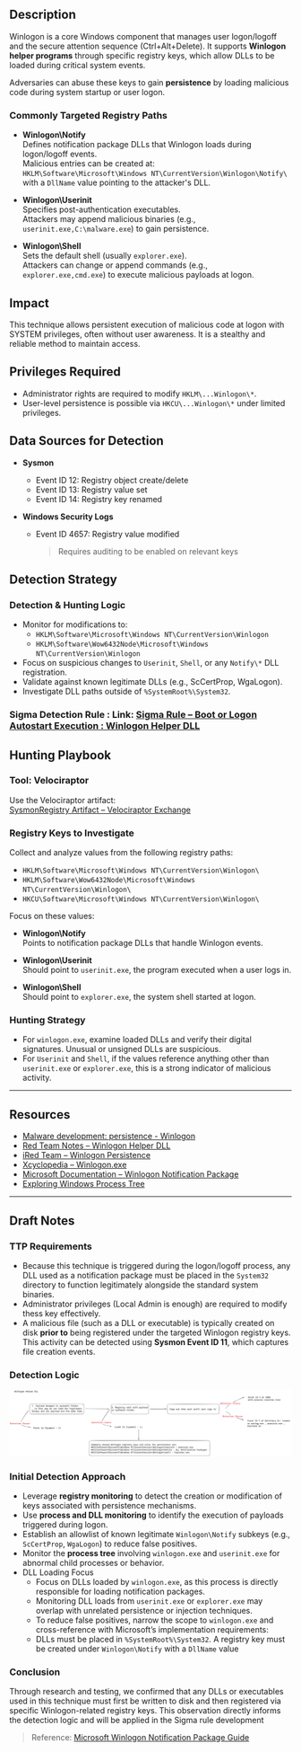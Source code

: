 ## Description

Winlogon is a core Windows component that manages user logon/logoff and the secure attention sequence (Ctrl+Alt+Delete). It supports **Winlogon helper programs** through specific registry keys, which allow DLLs to be loaded during critical system events.

Adversaries can abuse these keys to gain **persistence** by loading malicious code during system startup or user logon.

### Commonly Targeted Registry Paths

- **Winlogon\\Notify**  
  Defines notification package DLLs that Winlogon loads during logon/logoff events.  
  Malicious entries can be created at:  
  `HKLM\Software\Microsoft\Windows NT\CurrentVersion\Winlogon\Notify\`  
  with a `DllName` value pointing to the attacker's DLL.

- **Winlogon\\Userinit**  
  Specifies post-authentication executables.  
  Attackers may append malicious binaries (e.g., `userinit.exe,C:\malware.exe`) to gain persistence.

- **Winlogon\\Shell**  
  Sets the default shell (usually `explorer.exe`).  
  Attackers can change or append commands (e.g., `explorer.exe,cmd.exe`) to execute malicious payloads at logon.

## Impact

This technique allows persistent execution of malicious code at logon with SYSTEM privileges, often without user awareness. It is a stealthy and reliable method to maintain access.

## Privileges Required

- Administrator rights are required to modify `HKLM\...Winlogon\*`.
- User-level persistence is possible via `HKCU\...Winlogon\*` under limited privileges.

## Data Sources for Detection

- **Sysmon**
  - Event ID 12: Registry object create/delete
  - Event ID 13: Registry value set
  - Event ID 14: Registry key renamed

- **Windows Security Logs**
  - Event ID 4657: Registry value modified  
    > Requires auditing to be enabled on relevant keys

## Detection Strategy

### Detection & Hunting Logic

- Monitor for modifications to:
  - `HKLM\Software\Microsoft\Windows NT\CurrentVersion\Winlogon`
  - `HKLM\Software\Wow6432Node\Microsoft\Windows NT\CurrentVersion\Winlogon`
- Focus on suspicious changes to `Userinit`, `Shell`, or any `Notify\*` DLL registration.
- Validate against known legitimate DLLs (e.g., ScCertProp, WgaLogon).
- Investigate DLL paths outside of `%SystemRoot%\System32`.

### Sigma Detection Rule : **Link:** [Sigma Rule – Boot or Logon Autostart Execution : Winlogon Helper DLL](https://github.com/N1ghtFury74/Sigma-Rules-/blob/main/Boot%20or%20Logon%20Autostart%20Execution/Winlogon%20Helper%20DLL/Srule.Yaml)

## Hunting Playbook

### Tool: Velociraptor

Use the Velociraptor artifact:  
[SysmonRegistry Artifact – Velociraptor Exchange](https://docs.velociraptor.app/exchange/artifacts/pages/sysmonregistry/)

### Registry Keys to Investigate

Collect and analyze values from the following registry paths:

- `HKLM\Software\Microsoft\Windows NT\CurrentVersion\Winlogon\`
- `HKLM\Software\Wow6432Node\Microsoft\Windows NT\CurrentVersion\Winlogon\`
- `HKCU\Software\Microsoft\Windows NT\CurrentVersion\Winlogon\`

Focus on these values:

- **Winlogon\Notify**  
  Points to notification package DLLs that handle Winlogon events.

- **Winlogon\Userinit**  
  Should point to `userinit.exe`, the program executed when a user logs in.

- **Winlogon\Shell**  
  Should point to `explorer.exe`, the system shell started at logon.

### Hunting Strategy

- For `winlogon.exe`, examine loaded DLLs and verify their digital signatures. Unusual or unsigned DLLs are suspicious.
- For `Userinit` and `Shell`, if the values reference anything other than `userinit.exe` or `explorer.exe`, this is a strong indicator of malicious activity.

---

## Resources

- [Malware development: persistence - Winlogon](https://cocomelonc.github.io/tutorial/2022/06/12/malware-pers-7.html)
- [Red Team Notes – Winlogon Helper DLL](https://dmcxblue.gitbook.io/red-team-notes-2-0/red-team-techniques/persistence/t1547-boot-or-logon-autostart-execution/winlogon-helper-dll)
- [iRed Team – Winlogon Persistence](https://www.ired.team/offensive-security/persistence/windows-logon-helper)
- [Xcyclopedia – Winlogon.exe](https://strontic.github.io/xcyclopedia/library/winlogon.exe-E8B1A6B8C6EA5972C123A816DF237AF8.html)
- [Microsoft Documentation – Winlogon Notification Package](https://learn.microsoft.com/en-us/windows/win32/secauthn/creating-a-winlogon-notification-package)
- [Exploring Windows Process Tree](https://medium.com/@rihanmujahid46/exploring-windows-process-tree-genealogy-df107b59b018)

---

## Draft Notes

### TTP Requirements

- Because this technique is triggered during the logon/logoff process, any DLL used as a notification package must be placed in the `System32` directory to function legitimately alongside the standard system binaries.
- Administrator privileges (Local Admin is enough) are required to modify thess key effectively.
- A malicious file (such as a DLL or executable) is typically created on disk **prior to** being registered under the targeted Winlogon registry keys. This activity can be detected using **Sysmon Event ID 11**, which captures file creation events.

### Detection Logic
 ![Alt Text](T1547.004.png)

### Initial Detection Approach

- Leverage **registry monitoring** to detect the creation or modification of keys associated with persistence mechanisms.
- Use **process and DLL monitoring** to identify the execution of payloads triggered during logon.
- Establish an allowlist of known legitimate `Winlogon\Notify` subkeys (e.g., `ScCertProp`, `WgaLogon`) to reduce false positives.
- Monitor the **process tree** involving `winlogon.exe` and `userinit.exe` for abnormal child processes or behavior.
- DLL Loading Focus
    - Focus on DLLs loaded by `winlogon.exe`, as this process is directly responsible for loading notification packages.
    - Monitoring DLL loads from `userinit.exe` or `explorer.exe` may overlap with unrelated persistence or injection techniques.
    - To reduce false positives, narrow the scope to `winlogon.exe` and cross-reference with Microsoft’s implementation requirements:
  - DLLs must be placed in `%SystemRoot%\System32`. A registry key must be created under `Winlogon\Notify` with a `DllName` value

### Conclusion

Through research and testing, we confirmed that any DLLs or executables used in this technique must first be written to disk and then registered via specific Winlogon-related registry keys. This observation directly informs the detection logic and will be applied in the Sigma rule development

> Reference: [Microsoft Winlogon Notification Package Guide](https://learn.microsoft.com/en-us/windows/win32/secauthn/creating-a-winlogon-notification-package)
